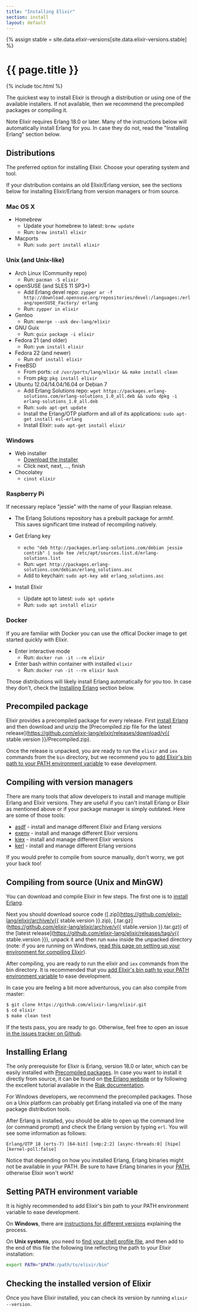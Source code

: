 ```yaml
---
title: "Installing Elixir"
section: install
layout: default
---
```

{% assign stable = site.data.elixir-versions[site.data.elixir-versions.stable] %}

# {{ page.title }}

{% include toc.html %}

The quickest way to install Elixir is through a distribution or using one of the available installers. If not available, then we recommend the precompiled packages or compiling it.

Note Elixir requires Erlang 18.0 or later. Many of the instructions below will automatically install Erlang for you. In case they do not, read the "Installing Erlang" section below.

## Distributions

The preferred option for installing Elixir. Choose your operating system and tool.

If your distribution contains an old Elixir/Erlang version, see the sections below for installing Elixir/Erlang from version managers or from source.

### Mac OS X

  * Homebrew
    * Update your homebrew to latest: `brew update`
    * Run: `brew install elixir`
  * Macports
    * Run: `sudo port install elixir`

### Unix (and Unix-like)

  * Arch Linux (Community repo)
    * Run: `pacman -S elixir`
  * openSUSE (and SLES 11 SP3+)
    * Add Erlang devel repo: `zypper ar -f http://download.opensuse.org/repositories/devel:/languages:/erlang/openSUSE_Factory/ erlang`
    * Run: `zypper in elixir`
  * Gentoo
    * Run: `emerge --ask dev-lang/elixir`
  * GNU Guix
    * Run: `guix package -i elixir`
  * Fedora 21 (and older)
    * Run: `yum install elixir`
  * Fedora 22 (and newer)
    * Run `dnf install elixir`
  * FreeBSD
    * From ports: `cd /usr/ports/lang/elixir && make install clean`
    * From pkg: `pkg install elixir`
  * Ubuntu 12.04/14.04/16.04 or Debian 7
    * Add Erlang Solutions repo: `wget https://packages.erlang-solutions.com/erlang-solutions_1.0_all.deb && sudo dpkg -i erlang-solutions_1.0_all.deb`
    * Run: `sudo apt-get update`
    * Install the Erlang/OTP platform and all of its applications: `sudo apt-get install esl-erlang`
    * Install Elixir: `sudo apt-get install elixir`

### Windows

  * Web installer
    * [Download the installer](https://repo.hex.pm/elixir-websetup.exe)
    * Click next, next, ..., finish
  * Chocolatey
    * `cinst elixir`

### Raspberry Pi

If necessary replace "jessie" with the name of your Raspian release.   
  
  * The Erlang Solutions repository has a prebuilt package for armhf.  
    This saves significant time instead of recompiling natively.  
  
  * Get Erlang key   
  
    * `echo "deb http://packages.erlang-solutions.com/debian jessie contrib" | sudo tee /etc/apt/sources.list.d/erlang-solutions.list`    
    * Run: `wget http://packages.erlang-solutions.com/debian/erlang_solutions.asc`  
    * Add to keychain: `sudo apt-key add erlang_solutions.asc`   
     
  * Install Elixir
    * Update apt to latest: `sudo apt update`     
    * Run: `sudo apt install elixir`   

### Docker

If you are familiar with Docker you can use the offical Docker image to get started quickly with Elixir. 

  * Enter interactive mode
    * Run: `docker run -it --rm elixir`
  * Enter bash within container with installed `elixir`
    * Run: `docker run -it --rm elixir bash`

Those distributions will likely install Erlang automatically for you too. In case they don't, check the [Installing Erlang](/install.html#installing-erlang) section below.

## Precompiled package

Elixir provides a precompiled package for every release. First [install Erlang](/install.html#installing-erlang) and then download and unzip the [Precompiled.zip file for the latest release](https://github.com/elixir-lang/elixir/releases/download/v{{ stable.version }}/Precompiled.zip).

Once the release is unpacked, you are ready to run the `elixir` and `iex` commands from the `bin` directory, but we recommend you to [add Elixir's bin path to your PATH environment variable](#setting-path-environment-variable) to ease development.

## Compiling with version managers

There are many tools that allow developers to install and manage multiple Erlang and Elixir versions. They are useful if you can't install Erlang or Elixir as mentioned above or if your package manager is simply outdated. Here are some of those tools:

  * [asdf](https://github.com/asdf-vm/asdf) - install and manage different Elixir and Erlang versions
  * [exenv](https://github.com/mururu/exenv) - install and manage different Elixir versions
  * [kiex](https://github.com/taylor/kiex) - install and manage different Elixir versions
  * [kerl](https://github.com/yrashk/kerl) - install and manage different Erlang versions

If you would prefer to compile from source manually, don't worry, we got your back too!

## Compiling from source (Unix and MinGW)

You can download and compile Elixir in few steps. The first one is to [install Erlang](/install.html#installing-erlang).

Next you should download source code ([.zip](https://github.com/elixir-lang/elixir/archive/v{{ stable.version }}.zip), [.tar.gz](https://github.com/elixir-lang/elixir/archive/v{{ stable.version }}.tar.gz)) of the [latest release](https://github.com/elixir-lang/elixir/releases/tag/v{{ stable.version }}), unpack it and then run `make` inside the unpacked directory (note: if you are running on Windows, [read this page on setting up your environment for compiling Elixir](https://github.com/elixir-lang/elixir/wiki/Windows)).

After compiling, you are ready to run the elixir and `iex` commands from the bin directory. It is recommended that you [add Elixir's bin path to your PATH environment variable](#setting-path-environment-variable) to ease development.

In case you are feeling a bit more adventurous, you can also compile from master:

```bash
$ git clone https://github.com/elixir-lang/elixir.git
$ cd elixir
$ make clean test
```

If the tests pass, you are ready to go. Otherwise, feel free to open an issue [in the issues tracker on Github](https://github.com/elixir-lang/elixir).

## Installing Erlang

The only prerequisite for Elixir is Erlang, version 18.0 or later, which can be easily installed with [Precompiled packages](https://www.erlang-solutions.com/resources/download.html). In case you want to install it directly from source, it can be found on [the Erlang website](http://www.erlang.org/download.html) or by following the excellent tutorial available in the [Riak documentation](https://docs.basho.com/riak/latest/ops/building/installing/erlang/).

For Windows developers, we recommend the precompiled packages. Those on a Unix platform can probably get Erlang installed via one of the many package distribution tools.

After Erlang is installed, you should be able to open up the command line (or command prompt) and check the Erlang version by typing `erl`. You will see some information as follows:

    Erlang/OTP 18 (erts-7) [64-bit] [smp:2:2] [async-threads:0] [hipe] [kernel-poll:false]

Notice that depending on how you installed Erlang, Erlang binaries might not be available in your PATH. Be sure to have Erlang binaries in your [PATH](https://en.wikipedia.org/wiki/Environment_variable), otherwise Elixir won't work!

## Setting PATH environment variable

It is highly recommended to add Elixir's bin path to your PATH environment variable to ease development.

On **Windows**, there are [instructions for different versions](http://www.computerhope.com/issues/ch000549.htm) explaining the process.

On **Unix systems**, you need to [find your shell profile file](https://unix.stackexchange.com/a/117470/101951), and then add to the end of this file the following line reflecting the path to your Elixir installation:

```bash
export PATH="$PATH:/path/to/elixir/bin"
```

## Checking the installed version of Elixir

Once you have Elixir installed, you can check its version by running `elixir --version`.
